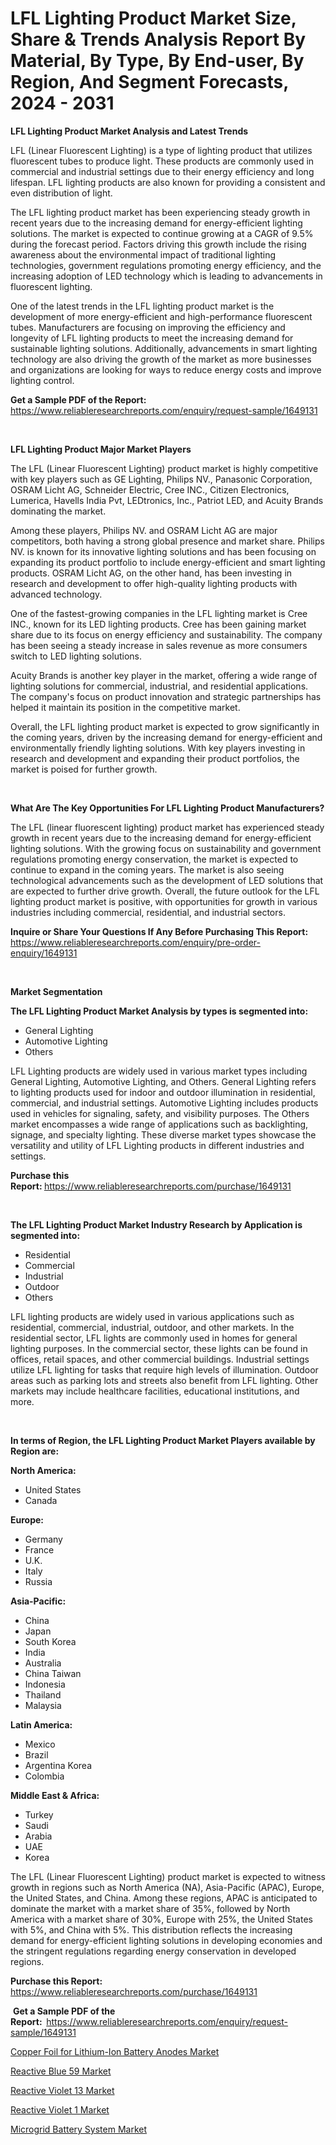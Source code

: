 <p><h1>LFL Lighting Product Market Size, Share & Trends Analysis Report By Material, By Type, By End-user, By Region, And Segment Forecasts, 2024 - 2031</h1></p><p><strong>LFL Lighting Product Market Analysis and Latest Trends</strong></p>
<p><p>LFL (Linear Fluorescent Lighting) is a type of lighting product that utilizes fluorescent tubes to produce light. These products are commonly used in commercial and industrial settings due to their energy efficiency and long lifespan. LFL lighting products are also known for providing a consistent and even distribution of light.</p><p>The LFL lighting product market has been experiencing steady growth in recent years due to the increasing demand for energy-efficient lighting solutions. The market is expected to continue growing at a CAGR of 9.5% during the forecast period. Factors driving this growth include the rising awareness about the environmental impact of traditional lighting technologies, government regulations promoting energy efficiency, and the increasing adoption of LED technology which is leading to advancements in fluorescent lighting.</p><p>One of the latest trends in the LFL lighting product market is the development of more energy-efficient and high-performance fluorescent tubes. Manufacturers are focusing on improving the efficiency and longevity of LFL lighting products to meet the increasing demand for sustainable lighting solutions. Additionally, advancements in smart lighting technology are also driving the growth of the market as more businesses and organizations are looking for ways to reduce energy costs and improve lighting control.</p></p>
<p><strong>Get a Sample PDF of the Report:&nbsp;</strong> <a href="https://www.reliableresearchreports.com/enquiry/request-sample/1649131">https://www.reliableresearchreports.com/enquiry/request-sample/1649131</a></p>
<p>&nbsp;</p>
<p><strong>LFL Lighting Product Major Market Players</strong></p>
<p><p>The LFL (Linear Fluorescent Lighting) product market is highly competitive with key players such as GE Lighting, Philips NV., Panasonic Corporation, OSRAM Licht AG, Schneider Electric, Cree INC., Citizen Electronics, Lumerica, Havells India Pvt, LEDtronics, Inc., Patriot LED, and Acuity Brands dominating the market.</p><p>Among these players, Philips NV. and OSRAM Licht AG are major competitors, both having a strong global presence and market share. Philips NV. is known for its innovative lighting solutions and has been focusing on expanding its product portfolio to include energy-efficient and smart lighting products. OSRAM Licht AG, on the other hand, has been investing in research and development to offer high-quality lighting products with advanced technology.</p><p>One of the fastest-growing companies in the LFL lighting market is Cree INC., known for its LED lighting products. Cree has been gaining market share due to its focus on energy efficiency and sustainability. The company has been seeing a steady increase in sales revenue as more consumers switch to LED lighting solutions.</p><p>Acuity Brands is another key player in the market, offering a wide range of lighting solutions for commercial, industrial, and residential applications. The company's focus on product innovation and strategic partnerships has helped it maintain its position in the competitive market.</p><p>Overall, the LFL lighting product market is expected to grow significantly in the coming years, driven by the increasing demand for energy-efficient and environmentally friendly lighting solutions. With key players investing in research and development and expanding their product portfolios, the market is poised for further growth.</p></p>
<p>&nbsp;</p>
<p><strong>What Are The Key Opportunities For LFL Lighting Product Manufacturers?</strong></p>
<p><p>The LFL (linear fluorescent lighting) product market has experienced steady growth in recent years due to the increasing demand for energy-efficient lighting solutions. With the growing focus on sustainability and government regulations promoting energy conservation, the market is expected to continue to expand in the coming years. The market is also seeing technological advancements such as the development of LED solutions that are expected to further drive growth. Overall, the future outlook for the LFL lighting product market is positive, with opportunities for growth in various industries including commercial, residential, and industrial sectors.</p></p>
<p><strong>Inquire or Share Your Questions If Any Before Purchasing This Report:</strong> <a href="https://www.reliableresearchreports.com/enquiry/pre-order-enquiry/1649131">https://www.reliableresearchreports.com/enquiry/pre-order-enquiry/1649131</a></p>
<p>&nbsp;</p>
<p><strong>Market Segmentation</strong></p>
<p><strong>The LFL Lighting Product Market Analysis by types is segmented into:</strong></p>
<p><ul><li>General Lighting</li><li>Automotive Lighting</li><li>Others</li></ul></p>
<p><p>LFL Lighting products are widely used in various market types including General Lighting, Automotive Lighting, and Others. General Lighting refers to lighting products used for indoor and outdoor illumination in residential, commercial, and industrial settings. Automotive Lighting includes products used in vehicles for signaling, safety, and visibility purposes. The Others market encompasses a wide range of applications such as backlighting, signage, and specialty lighting. These diverse market types showcase the versatility and utility of LFL Lighting products in different industries and settings.</p></p>
<p><strong>Purchase this Report:&nbsp;</strong><a href="https://www.reliableresearchreports.com/purchase/1649131">https://www.reliableresearchreports.com/purchase/1649131</a></p>
<p>&nbsp;</p>
<p><strong>The LFL Lighting Product Market Industry Research by Application is segmented into:</strong></p>
<p><ul><li>Residential</li><li>Commercial</li><li>Industrial</li><li>Outdoor</li><li>Others</li></ul></p>
<p><p>LFL lighting products are widely used in various applications such as residential, commercial, industrial, outdoor, and other markets. In the residential sector, LFL lights are commonly used in homes for general lighting purposes. In the commercial sector, these lights can be found in offices, retail spaces, and other commercial buildings. Industrial settings utilize LFL lighting for tasks that require high levels of illumination. Outdoor areas such as parking lots and streets also benefit from LFL lighting. Other markets may include healthcare facilities, educational institutions, and more.</p></p>
<p>&nbsp;</p>
<p><strong>In terms of Region, the LFL Lighting Product Market Players available by Region are:</strong></p>
<p>
    <p> <strong> North America: </strong>
        <ul>
            <li>United States</li>
            <li>Canada</li>
        </ul>
        </p> 
    <p> <strong> Europe: </strong>
        <ul>
            <li>Germany</li>
            <li>France</li>
            <li>U.K.</li>
            <li>Italy</li>
            <li>Russia</li>
        </ul>
        </p> 
    <p> <strong> Asia-Pacific: </strong>
        <ul>
            <li>China</li>
            <li>Japan</li>
            <li>South Korea</li>
            <li>India</li>
            <li>Australia</li>
            <li>China Taiwan</li>
            <li>Indonesia</li>
            <li>Thailand</li>
            <li>Malaysia</li>
        </ul>
        </p> 
    <p> <strong> Latin America: </strong>
        <ul>
            <li>Mexico</li>
            <li>Brazil</li>
            <li>Argentina Korea</li>
            <li>Colombia</li>
        </ul>
        </p> 
    <p> <strong> Middle East & Africa: </strong>
        <ul>
            <li>Turkey</li>
            <li>Saudi</li>
            <li>Arabia</li>
            <li>UAE</li>
            <li>Korea</li>
        </ul>
    </p>
    </p>
<p><p>The LFL (Linear Fluorescent Lighting) product market is expected to witness growth in regions such as North America (NA), Asia-Pacific (APAC), Europe, the United States, and China. Among these regions, APAC is anticipated to dominate the market with a market share of 35%, followed by North America with a market share of 30%, Europe with 25%, the United States with 5%, and China with 5%. This distribution reflects the increasing demand for energy-efficient lighting solutions in developing economies and the stringent regulations regarding energy conservation in developed regions.</p></p>
<p><strong>Purchase this Report: </strong><a href="https://www.reliableresearchreports.com/purchase/1649131">https://www.reliableresearchreports.com/purchase/1649131</a></p>
<p>&nbsp;<strong>Get a Sample PDF of the Report:&nbsp;&nbsp;</strong><a href="https://www.reliableresearchreports.com/enquiry/request-sample/1649131">https://www.reliableresearchreports.com/enquiry/request-sample/1649131</a></p>
<p><strong></strong></p>
<p><p><a href="https://github.com/arionmp/Market-Research-Report-List-2/blob/main/copper-foil-for-lithium-ion-battery-anodes-market.md">Copper Foil for Lithium-Ion Battery Anodes Market</a></p><p><a href="https://medium.com/@janrussell6445/reactive-blue-59-market-analysis-its-cagr-market-segmentation-and-global-industry-overview-2e6c1fdeb3d3">Reactive Blue 59 Market</a></p><p><a href="https://medium.com/@janrussell6445/reactive-violet-13-market-outlook-industry-overview-and-forecast-2024-to-2031-afe70223b2af">Reactive Violet 13 Market</a></p><p><a href="https://medium.com/@damionrunte/reactive-violet-1-nbsp-market-focuses-on-market-share-size-and-projected-forecast-till-2031-ce44ec5c1c2b">Reactive Violet 1 Market</a></p><p><a href="https://github.com/pgtimber/Market-Research-Report-List-1/blob/main/microgrid-battery-system-market.md">Microgrid Battery System Market</a></p></p>